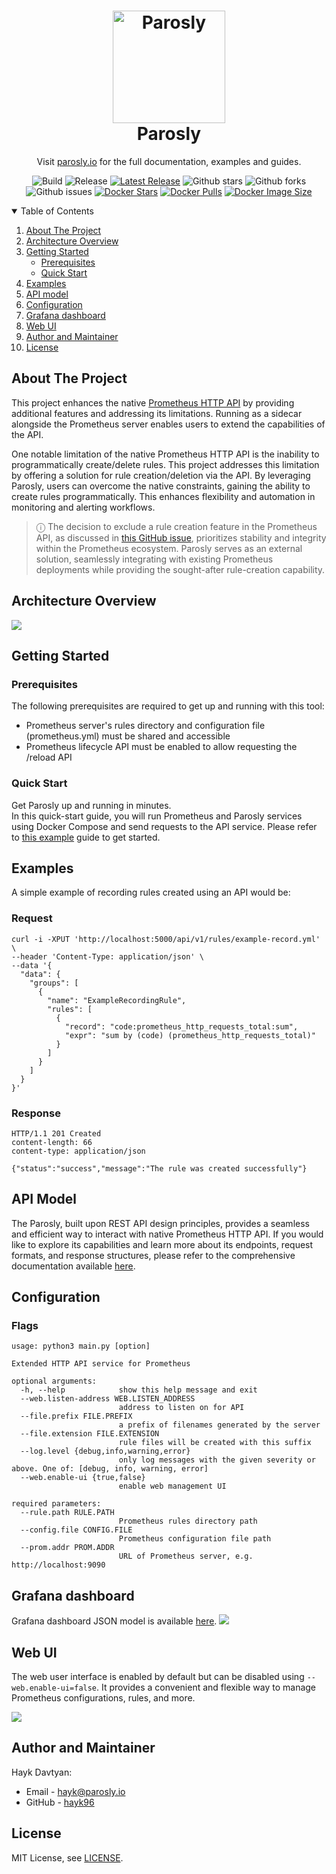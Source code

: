 <h1 align="center" style="border-bottom: none">
    <a href="https://parosly.io" target="_blank"><img alt="Parosly" src="ui/assets/images/logo-parosly.svg" height="180px" width="180px"></a><br>Parosly
</h1>

<p align="center">Visit <a href="https://parosly.io" target="_blank">parosly.io</a> for the full documentation,
examples and guides.</p>

<div align="center">

![Build](https://github.com/parosly/parosly/actions/workflows/build.yml/badge.svg)
![Release](https://github.com/parosly/parosly/actions/workflows/release.yml/badge.svg)
[![Latest Release](https://img.shields.io/github/release/parosly/parosly.svg?label=latest%20release)](https://github.com/parosly/parosly/releases)
![Github stars](https://badgen.net/github/stars/parosly/parosly?icon=github&label=stars)
![Github forks](https://badgen.net/github/forks/parosly/parosly?icon=github&label=forks)
![Github issues](https://img.shields.io/github/issues/parosly/parosly)
[![Docker Stars](https://badgen.net/docker/stars/parosly/parosly?icon=docker&label=stars)](https://hub.docker.com/r/parosly/parosly/)
[![Docker Pulls](https://badgen.net/docker/pulls/parosly/parosly?icon=docker&label=pulls)](https://hub.docker.com/r/parosly/parosly/)
[![Docker Image Size](https://badgen.net/docker/size/parosly/parosly?icon=docker&label=image%20size)](https://hub.docker.com/r/parosly/parosly/)

</div>

<!-- TABLE OF CONTENTS -->
<details open="open">
  <summary>Table of Contents</summary>
  <ol>
    <li>
      <a href="#about-the-project">About The Project</a>
    </li>
    <li>
      <a href="#architecture-overview">Architecture Overview</a>
    </li>
    <li>
      <a href="#getting-started">Getting Started</a>
      <ul>
        <li><a href="#prerequisites">Prerequisites</a></li>
        <li><a href="#quick-start">Quick Start</a></li>
      </ul>
    </li>
    <li><a href="#examples">Examples</a></li>
    <li><a href="#api-model">API model</a></li>
    <li><a href="#configuration">Configuration</a></li>
    <li><a href="#grafana-dashboard">Grafana dashboard</a></li>
    <li><a href="#web-ui">Web UI</a></li>
    <li><a href="#author-and-maintainer">Author and Maintainer</a></li>
    <li><a href="#license">License</a></li>
  </ol>
</details>

<!-- ABOUT THE PROJECT -->
## About The Project

This project enhances the native [Prometheus HTTP API](https://prometheus.io/docs/prometheus/latest/querying/api/) by 
providing additional features and addressing its limitations. Running as a sidecar alongside the Prometheus server 
enables users to extend the capabilities of the API.

One notable limitation of the native Prometheus HTTP API is the inability to programmatically create/delete rules. This 
project addresses this limitation by offering a solution for rule creation/deletion via the API. By leveraging 
Parosly, users can overcome the native constraints, gaining the ability to create rules programmatically. This 
enhances flexibility and automation in monitoring and alerting workflows.

> ⓘ The decision to exclude a rule creation feature in the Prometheus API, as discussed in 
> [this GitHub issue](https://github.com/prometheus/alertmanager/issues/552), prioritizes stability and integrity within
> the Prometheus ecosystem. Parosly serves as an external solution, seamlessly integrating with existing 
> Prometheus deployments while providing the sought-after rule-creation capability.

<!-- ARCHITECTURE OVERVIEW -->
## Architecture Overview
![](docs/images/architecture.png)

<!-- GETTING STARTED -->
## Getting Started

### Prerequisites

The following prerequisites are required to get up and running with this tool:
- Prometheus server's rules directory and configuration file (prometheus.yml) must be shared and accessible
- Prometheus lifecycle API must be enabled to allow requesting the /reload API

### Quick Start

Get Parosly up and running in minutes.    
In this quick-start guide, you will run Prometheus and Parosly services using Docker Compose and send requests to
the API service. Please refer to [this example](https://github.com/parosly/parosly/tree/main/docs/examples/docker#getting-started-with-docker-compose) 
guide to get started.

<!-- ARCHITECTURE OVERVIEW -->
## Examples
A simple example of recording rules created using an API would be:

### Request

```shell
curl -i -XPUT 'http://localhost:5000/api/v1/rules/example-record.yml' \
--header 'Content-Type: application/json' \
--data '{
  "data": {
    "groups": [
      {
        "name": "ExampleRecordingRule",
        "rules": [
          {
            "record": "code:prometheus_http_requests_total:sum",
            "expr": "sum by (code) (prometheus_http_requests_total)"
          }
        ]
      }
    ]
  }
}'
```

### Response

```
HTTP/1.1 201 Created
content-length: 66
content-type: application/json

{"status":"success","message":"The rule was created successfully"}
```

<!-- ARCHITECTURE OVERVIEW -->
## API Model

The Parosly, built upon REST API design principles, provides a seamless and efficient way to interact with 
native Prometheus HTTP API. If you would like to explore its capabilities and learn more about its endpoints, request 
formats, and response structures, please refer to the comprehensive documentation available [here](https://docs.parosly.io).

<!-- CONFIGURATION -->
## Configuration

### Flags

```text
usage: python3 main.py [option]

Extended HTTP API service for Prometheus

optional arguments:
  -h, --help            show this help message and exit
  --web.listen-address WEB.LISTEN_ADDRESS
                        address to listen on for API
  --file.prefix FILE.PREFIX
                        a prefix of filenames generated by the server
  --file.extension FILE.EXTENSION
                        rule files will be created with this suffix
  --log.level {debug,info,warning,error}
                        only log messages with the given severity or above. One of: [debug, info, warning, error]
  --web.enable-ui {true,false}
                        enable web management UI

required parameters:
  --rule.path RULE.PATH
                        Prometheus rules directory path
  --config.file CONFIG.FILE
                        Prometheus configuration file path                        
  --prom.addr PROM.ADDR
                        URL of Prometheus server, e.g. http://localhost:9090
```

<!-- GRAFANA DASHBOARD -->
## Grafana dashboard

Grafana dashboard JSON model is available [here](https://github.com/parosly/parosly/tree/main/grafana/dashboard.json).
![](docs/images/dashboard.png)

<!--Web UI -->
## Web UI
The web user interface is enabled by default but can be disabled using `--web.enable-ui=false`. It provides a convenient 
and flexible way to manage Prometheus configurations, rules, and more.

![](docs/images/ui.png)

<!-- CONTACT -->
## Author and Maintainer

Hayk Davtyan:
- Email - hayk@parosly.io
- GitHub - [hayk96](https://github.com/hayk96)

## License

MIT License, see [LICENSE](https://github.com/parosly/parosly/blob/main/LICENSE).
